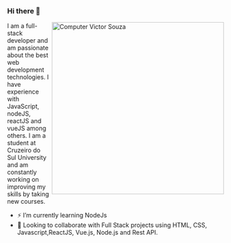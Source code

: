 

### Hi there 👋
<img src="https://raw.githubusercontent.com/MicaelliMedeiros/micaellimedeiros/master/image/computer-illustration.png" min-width="400px" max-width="400px" width="400px" align="right" alt="Computer Victor Souza">
I am a full-stack developer and am passionate about the best web development technologies. I have experience with JavaScript, nodeJS, reactJS and vueJS among others. I am a student at Cruzeiro do Sul University and am constantly working on improving my skills by taking new courses.


- ⚡ I’m currently learning NodeJs
- 💜 Looking to collaborate with Full Stack projects using HTML, CSS, Javascript,ReactJS, Vue.js, Node.js and Rest API.



